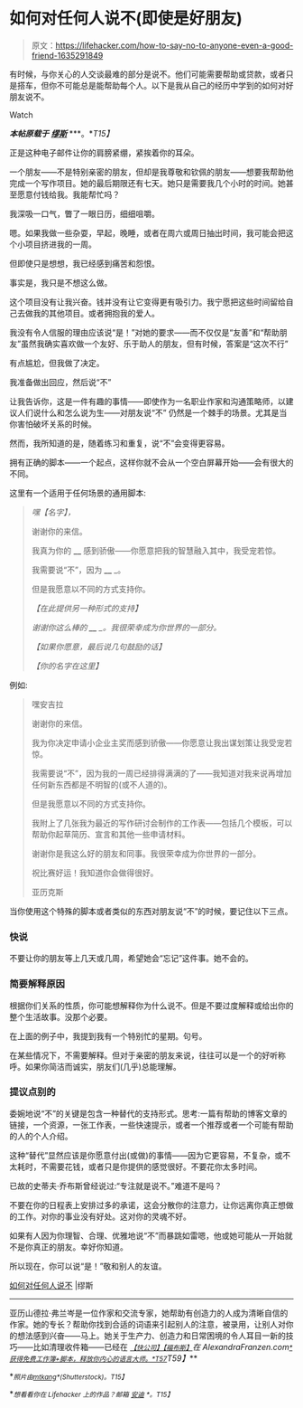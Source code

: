 # 如何对任何人说不(即使是好朋友)

> 原文：<https://lifehacker.com/how-to-say-no-to-anyone-even-a-good-friend-1635291849>

有时候，与你关心的人交谈最难的部分是说不。他们可能需要帮助或贷款，或者只是搭车，但你不可能总是能帮助每个人。以下是我从自己的经历中学到的如何对好朋友说不。

Watch

***本帖原载于*** [***缪斯***](https://www.themuse.com/advice/how-to-say-no-to-anyone-even-a-good-friend) ***。**T15】*

正是这种电子邮件让你的肩膀紧绷，紧挨着你的耳朵。

一个朋友——不是特别亲密的朋友，但却是我尊敬和钦佩的朋友——想要我帮助他完成一个写作项目。她的最后期限还有七天。她只是需要我几个小时的时间。她甚至愿意付钱给我。我能帮忙吗？

我深吸一口气，瞥了一眼日历，细细咀嚼。

嗯。如果我做一些杂耍，早起，晚睡，或者在周六或周日抽出时间，我可能会把这个小项目挤进我的一周。

但即使只是想想，我已经感到痛苦和怨恨。

事实是，我只是不想这么做。

这个项目没有让我兴奋。钱并没有让它变得更有吸引力。我宁愿把这些时间留给自己去做我的其他项目。或者拥抱我的爱人。

我没有令人信服的理由应该说“是！”对她的要求——而不仅仅是“友善”和“帮助朋友”虽然我确实喜欢做一个友好、乐于助人的朋友，但有时候，答案是“这次不行”

有点尴尬，但我做了决定。

我准备做出回应，然后说“不”

让我告诉你，这是一件有趣的事情——即使作为一名职业作家和沟通策略师，以建议人们说什么和怎么说为生——对朋友说“不” 仍然是一个棘手的场景。尤其是当你害怕破坏关系的时候。

然而，我所知道的是，随着练习和重复，说“不”会变得更容易。

拥有正确的脚本——一个起点，这样你就不会从一个空白屏幕开始——会有很大的不同。

这里有一个适用于任何场景的通用脚本:

> *嘿【名字】，*
> 
> 谢谢你的来信。
> 
> 我真为你的 **__** 感到骄傲——你愿意把我的智慧融入其中，我受宠若惊。
> 
> 我需要说“不”，因为 **__** _。
> 
> 但是我愿意以不同的方式支持你。
> 
> *【在此提供另一种形式的支持】*
> 
> *谢谢你这么棒的 **__** _。我很荣幸成为你世界的一部分。*
> 
> *【如果你愿意，最后说几句鼓励的话】*
> 
> *【你的名字在这里】*

例如:

> 嘿安吉拉
> 
> 谢谢你的来信。
> 
> 我为你决定申请小企业主奖而感到骄傲——你愿意让我出谋划策让我受宠若惊。
> 
> 我需要说“不”，因为我的一周已经排得满满的了——我知道对我来说再增加任何新东西都是不明智的(或不人道的)。
> 
> 但是我愿意以不同的方式支持你。
> 
> 我附上了几张我为最近的写作研讨会制作的工作表——包括几个模板，可以帮助你起草简历、宣言和其他一些申请材料。
> 
> 谢谢你是我这么好的朋友和同事。我很荣幸成为你世界的一部分。
> 
> 祝比赛好运！我知道你会做得很好。
> 
> 亚历克斯

当你使用这个特殊的脚本或者类似的东西对朋友说“不”的时候，要记住以下三点。

### 快说

不要让你的朋友等上几天或几周，希望她会“忘记”这件事。她不会的。

### 简要解释原因

根据你们关系的性质，你可能想解释你为什么说不。但是不要过度解释或给出你的整个生活故事。没那个必要。

在上面的例子中，我提到我有一个特别忙的星期。句号。

在某些情况下，不需要解释。但对于亲密的朋友来说，往往可以是一个的好听称呼。如果你简洁而诚实，朋友们(几乎)总能理解。

### 提议点别的

委婉地说“不”的关键是包含一种替代的支持形式。思考:一篇有帮助的博客文章的链接，一个资源，一张工作表，一些快速提示，或者一个推荐或者一个可能有帮助的人的个人介绍。

这种“替代”显然应该是你愿意付出(或做)的事情——因为它更容易，不复杂，或不太耗时，不需要花钱，或者只是你提供的感觉很好。不要花你太多时间。

已故的史蒂夫·乔布斯曾经说过:“专注就是说不。”难道不是吗？

不要在你的日程表上安排过多的承诺，这会分散你的注意力，让你远离你真正想做的工作。对你的事业没有好处。这对你的灵魂不好。

如果有人因为你理智、合理、优雅地说“不”而暴跳如雷嗯，他或她可能从一开始就不是你真正的朋友。幸好你知道。

所以现在，你可以说“是！”敬和别人的友谊。

[如何对任何人说不](https://www.themuse.com/advice/how-to-say-no-to-anyone-even-a-good-friend) |缪斯

* * *

亚历山德拉·弗兰岑是一位作家和交流专家，她帮助有创造力的人成为清晰自信的作家。她的专长？帮助你找到合适的词语来引起别人的注意，被录用，让别人对你的想法感到兴奋——马上。她关于生产力、创造力和日常困境的令人耳目一新的技巧——比如清理收件箱——已经在 [<small>*【快公司】*</small>](http://www.fastcompany.com/3014298/leadership-now/how-to-write-a-follow-up-email-that-will-land-you-the-job)<small></small>*[<small>*【福布斯】*</small>](http://www.forbes.com/sites/dailymuse/2013/08/22/how-to-tell-people-what-you-do-and-be-remembered/)<small></small>*[<small></small>](http://thedailylove.com/author/alexandra-franzen/)*在 AlexandraFranzen.com[<small>*获得免费工作簿+脚本，释放你内心的语言大师。*T57</small>](http://www.alexandrafranzen.com/)T59】***

**<small>*照片由*</small>[<small>*mtkang*</small>](http://www.shutterstock.com/pic-128473376/stock-photo-no-on-keyboard-enter-key-concept-of-disagree.html)<small>*(Shutterstock)。*T15】</small>**

**<small>*想看看你在 Lifehacker 上的作品？邮箱*</small> [<small>*安迪*</small>](mailto:andy@lifehacker.com) <small>*。*T15】</small>**